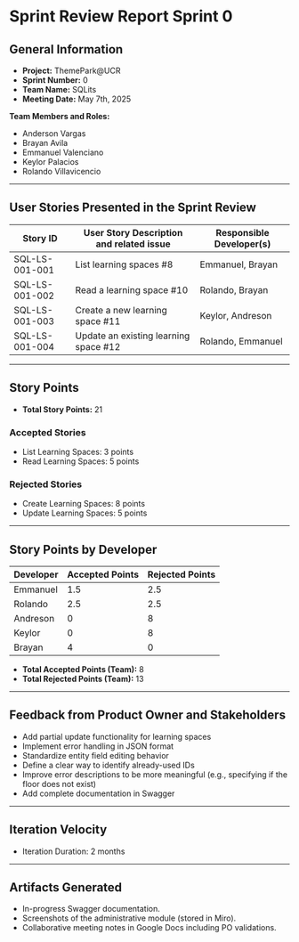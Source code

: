 # Sprint Review Report Sprint 0

## General Information

- **Project:** ThemePark@UCR  
- **Sprint Number:** 0  
- **Team Name:** SQLits  
- **Meeting Date:** May 7th, 2025  

**Team Members and Roles:**

- Anderson Vargas
- Brayan Avila
- Emmanuel Valenciano
- Keylor Palacios
- Rolando Villavicencio

---

## User Stories Presented in the Sprint Review

| Story ID           | User Story Description and related issue                                     | Responsible Developer(s)         |
|--------------------|------------------------------------------------------------|----------------------------------|
| SQL-LS-001-001     | List  learning spaces #8                            | Emmanuel, Brayan                 |
| SQL-LS-001-002     | Read a learning space  #10                        | Rolando, Brayan                  |
| SQL-LS-001-003     | Create a new learning space   #11                             | Keylor, Andreson                 |
| SQL-LS-001-004     | Update an existing learning space #12                         | Rolando, Emmanuel                |

---

## Story Points

- **Total Story Points:** 21

### Accepted Stories

- List Learning Spaces: 3 points
- Read Learning Spaces: 5 points

### Rejected Stories

- Create Learning Spaces: 8 points
- Update Learning Spaces: 5 points

---

## Story Points by Developer

| Developer   | Accepted Points | Rejected Points |
|---------------|------------------|-------------------|
| Emmanuel      | 1.5              | 2.5               |
| Rolando       | 2.5              | 2.5               |
| Andreson      | 0                | 8                 |
| Keylor        | 0                | 8                 |
| Brayan        | 4                | 0                 |

- **Total Accepted Points (Team):** 8  
- **Total Rejected Points (Team):** 13

---

## Feedback from Product Owner and Stakeholders

- Add partial update functionality for learning spaces  
- Implement error handling in JSON format  
- Standardize entity field editing behavior  
- Define a clear way to identify already-used IDs  
- Improve error descriptions to be more meaningful (e.g., specifying if the floor does not exist)  
- Add complete documentation in Swagger  

---

## Iteration Velocity

- Iteration Duration: 2 months

---

## Artifacts Generated

- In-progress Swagger documentation.  
- Screenshots of the administrative module (stored in Miro).  
- Collaborative meeting notes in Google Docs including PO validations.
